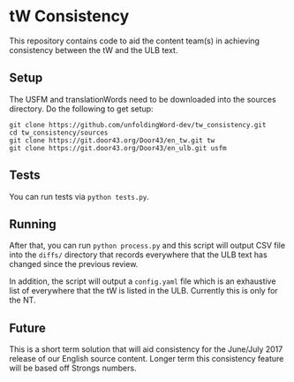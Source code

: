# tW Consistency

This repository contains code to aid the content team(s) in achieving consistency between the tW and the ULB text.


## Setup

The USFM and translationWords need to be downloaded into the sources directory.  Do the following to get setup:

    git clone https://github.com/unfoldingWord-dev/tw_consistency.git
    cd tw_consistency/sources
    git clone https://git.door43.org/Door43/en_tw.git tw
    git clone https://git.door43.org/Door43/en_ulb.git usfm

## Tests

You can run tests via `python tests.py`.

## Running

After that, you can run `python process.py` and this script will output CSV file into the `diffs/` directory that records everywhere that the ULB text has changed since the previous review.

In addition, the script will output a `config.yaml` file which is an exhaustive list of everywhere that the tW is listed in the ULB.  Currently this is only for the NT.


## Future

This is a short term solution that will aid consistency for the June/July 2017 release of our English source content.  Longer term this consistency feature will be based off Strongs numbers.
